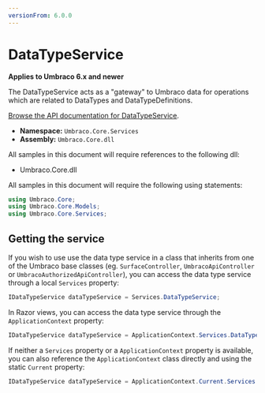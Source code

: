 ```yaml
---
versionFrom: 6.0.0
---
```


# DataTypeService

**Applies to Umbraco 6.x and newer**

The DataTypeService acts as a "gateway" to Umbraco data for operations which are related to DataTypes and DataTypeDefinitions.

[Browse the API documentation for DataTypeService](https://our.umbraco.com/apidocs/csharp/api/Umbraco.Core.Services.DataTypeService.html).

 * **Namespace:** `Umbraco.Core.Services` 
 * **Assembly:** `Umbraco.Core.dll`

All samples in this document will require references to the following dll:

* Umbraco.Core.dll

All samples in this document will require the following using statements:
	
```c#
using Umbraco.Core;
using Umbraco.Core.Models;
using Umbraco.Core.Services;
```

## Getting the service

If you wish to use use the data type service in a class that inherits from one of the Umbraco base classes (eg. `SurfaceController`, `UmbracoApiController` or `UmbracoAuthorizedApiController`), you can access the data type service through a local `Services` property:

```c#
IDataTypeService dataTypeService = Services.DataTypeService;
```

In Razor views, you can access the data type service through the `ApplicationContext` property:

```c#
IDataTypeService dataTypeService = ApplicationContext.Services.DataTypeService;
```

If neither a `Services` property or a `ApplicationContext` property is available, you can also reference the `ApplicationContext` class directly and using the static `Current` property:

```c#
IDataTypeService dataTypeService = ApplicationContext.Current.Services.DataTypeService;
```
